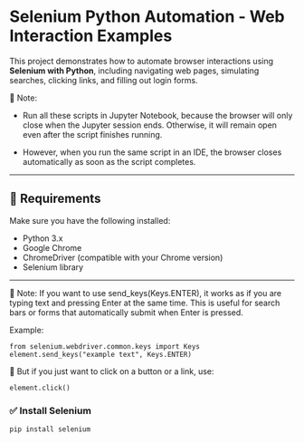 # Selenium Python Automation - Web Interaction Examples

This project demonstrates how to automate browser interactions using **Selenium with Python**, including navigating web pages, simulating searches, clicking links, and filling out login forms.

🔹 Note:
* Run all these scripts in Jupyter Notebook, because the browser will only close when the Jupyter session ends. Otherwise, it will remain open even after the script finishes running.

* However, when you run the same script in an IDE, the browser closes automatically as soon as the script completes.


---

## 📜 Requirements

Make sure you have the following installed:

- Python 3.x
- Google Chrome
- ChromeDriver (compatible with your Chrome version)
- Selenium library

---

🔹 Note:
If you want to use send_keys(Keys.ENTER), it works as if you are typing text and pressing Enter at the same time. This is useful for search bars or forms that automatically submit when Enter is pressed.

Example:
```
from selenium.webdriver.common.keys import Keys
element.send_keys("example text", Keys.ENTER)
```
🔸 But if you just want to click on a button or a link, use:
```
element.click()
```

### ✅ Install Selenium

```bash
pip install selenium
